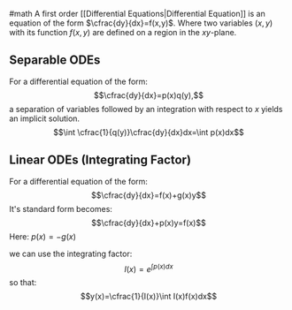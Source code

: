 #math
A first order [[Differential Equations|Differential Equation]] is an equation of the form $\cfrac{dy}{dx}=f(x,y)$. Where two variables ($x, y$) with its function $f(x,y)$ are defined on a region in the $xy$-plane. 

## Separable ODEs
For a differential equation of the form:
$$\cfrac{dy}{dx}=p(x)q(y),$$
a separation of variables followed by an integration with respect to $x$ yields an implicit solution.
$$\int \cfrac{1}{q(y)}\cfrac{dy}{dx}dx=\int p(x)dx$$

## Linear ODEs (Integrating Factor)
For a differential equation of the form:
$$\cfrac{dy}{dx}=f(x)+g(x)y$$
It's standard form becomes:
$$\cfrac{dy}{dx}+p(x)y=f(x)$$
Here: $p(x)=-g(x)$

we can use the integrating factor:  
$$I(x)=e^{\int p(x)dx}$$
so that:
$$y(x)=\cfrac{1}{I(x)}\int I(x)f(x)dx$$
